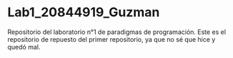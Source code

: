 # Lab1_20844919_Guzman
Repositorio del laboratorio n°1 de paradigmas de programación. Este es el repositorio de repuesto del primer repositorio, ya que no sé que hice y quedó mal.
